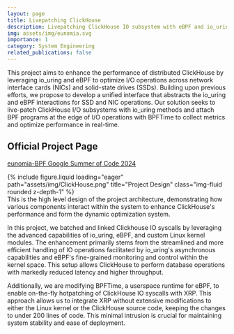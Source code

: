 ```yaml
---
layout: page
title: Livepatching ClickHouse
description: Livepatching ClickHouse IO subsystem with eBPF and io_uring
img: assets/img/eunomia.svg
importance: 1
category: System Engineering
related_publications: false
---
```


This project aims to enhance the performance of distributed ClickHouse by leveraging io_uring and eBPF to optimize I/O operations across network interface cards (NICs) and solid-state drives (SSDs). Building upon previous efforts, we propose to develop a unified interface that abstracts the io_uring and eBPF interactions for SSD and NIC operations. Our solution seeks to live-patch ClickHouse I/O subsystems with io_uring methods and attach BPF programs at the edge of I/O operations with BPFTime to collect metrics and optimize performance in real-time.

## Official Project Page

[eunomia-BPF Google Summer of Code 2024](https://summerofcode.withgoogle.com/programs/2024/projects/1s5DrKHb)

<div class="row">
    <div class="col-sm mt-3 mt-md-0">
        {% include figure.liquid loading="eager" path="assets/img/ClickHouse.png" title="Project Design" class="img-fluid rounded z-depth-1" %}
    </div>
</div>
<div class="caption">
    This is the high level design of the project architecture, demonstrating how various components interact within the system to enhance ClickHouse's performance and form the dynamic optimization system.
</div>


In this project, we batched and linked Clickhouse IO syscalls by leveraging the advanced capabilities of io_uring, eBPF, and custom Linux kernel modules. The enhancement primarily stems from the streamlined and more efficient handling of IO operations facilitated by io_uring's asynchronous capabilities and eBPF's fine-grained monitoring and control within the kernel space. This setup allows ClickHouse to perform database operations with markedly reduced latency and higher throughput.

Additionally, we are modifying BPFTime, a userspace runtime for eBPF, to enable on-the-fly hotpatching of ClickHouse IO syscalls with XRP. This approach allows us to integrate XRP without extensive modifications to either the Linux kernel or the ClickHouse source code, keeping the changes to under 200 lines of code. This minimal intrusion is crucial for maintaining system stability and ease of deployment. 

<!-- {% raw %}
```html
<div class="row justify-content-sm-center">
  <div class="col-sm-8 mt-3 mt-md-0">
    {% include figure.liquid path="assets/img/6.jpg" title="example image" class="img-fluid rounded z-depth-1" %}
  </div>
  <div class="col-sm-4 mt-3 mt-md-0">
    {% include figure.liquid path="assets/img/11.jpg" title="example image" class="img-fluid rounded z-depth-1" %}
  </div>
</div>
```
{% endraw %} -->
